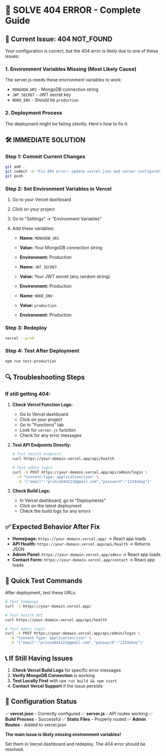 # 🔧 SOLVE 404 ERROR - Complete Guide

## 🚨 **Current Issue: 404 NOT_FOUND**

Your configuration is correct, but the 404 error is likely due to one of these issues:

### **1. Environment Variables Missing (Most Likely Cause)**

The server.js needs these environment variables to work:

- `MONGODB_URI` - MongoDB connection string
- `JWT_SECRET` - JWT secret key
- `NODE_ENV` - Should be `production`

### **2. Deployment Process**

The deployment might be failing silently. Here's how to fix it:

## 🛠️ **IMMEDIATE SOLUTION**

### **Step 1: Commit Current Changes**

```bash
git add .
git commit -m "Fix 404 error: update vercel.json and server configuration"
git push
```

### **Step 2: Set Environment Variables in Vercel**

1. Go to your Vercel dashboard
2. Click on your project
3. Go to "Settings" → "Environment Variables"
4. Add these variables:

   - **Name:** `MONGODB_URI`
   - **Value:** Your MongoDB connection string
   - **Environment:** Production

   - **Name:** `JWT_SECRET`
   - **Value:** Your JWT secret (any random string)
   - **Environment:** Production

   - **Name:** `NODE_ENV`
   - **Value:** `production`
   - **Environment:** Production

### **Step 3: Redeploy**

```bash
vercel --prod
```

### **Step 4: Test After Deployment**

```bash
npm run test-production
```

## 🔍 **Troubleshooting Steps**

### **If still getting 404:**

1. **Check Vercel Function Logs:**

   - Go to Vercel dashboard
   - Click on your project
   - Go to "Functions" tab
   - Look for `server.js` function
   - Check for any error messages

2. **Test API Endpoints Directly:**

   ```bash
   # Test health endpoint
   curl https://your-domain.vercel.app/api/health

   # Test admin login
   curl -X POST https://your-domain.vercel.app/api/admin/login \
     -H "Content-Type: application/json" \
     -d '{"email":"prince844121@gmail.com","password":"1234okay"}'
   ```

3. **Check Build Logs:**
   - In Vercel dashboard, go to "Deployments"
   - Click on the latest deployment
   - Check the build logs for any errors

## ✅ **Expected Behavior After Fix**

- **Homepage:** `https://your-domain.vercel.app/` → React app loads
- **API Health:** `https://your-domain.vercel.app/api/health` → Returns JSON
- **Admin Panel:** `https://your-domain.vercel.app/admin` → React app loads
- **Contact Form:** `https://your-domain.vercel.app/contact` → React app loads

## 🎯 **Quick Test Commands**

After deployment, test these URLs:

```bash
# Test homepage
curl -I https://your-domain.vercel.app/

# Test health API
curl https://your-domain.vercel.app/api/health

# Test admin login
curl -X POST https://your-domain.vercel.app/api/admin/login \
  -H "Content-Type: application/json" \
  -d '{"email":"prince844121@gmail.com","password":"1234okay"}'
```

## 📞 **If Still Having Issues**

1. **Check Vercel Build Logs** for specific error messages
2. **Verify MongoDB Connection** is working
3. **Test Locally First** with `npm run build && npm start`
4. **Contact Vercel Support** if the issue persists

## 🚀 **Configuration Status**

✅ **vercel.json** - Correctly configured
✅ **server.js** - API routes working
✅ **Build Process** - Successful
✅ **Static Files** - Properly routed
✅ **Admin Routes** - Added to vercel.json

**The main issue is likely missing environment variables!**

Set them in Vercel dashboard and redeploy. The 404 error should be resolved.
